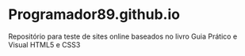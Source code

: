 # Programador89.github.io
Repositório para  teste de sites online baseados no livro Guia Prático e Visual HTML5 e CSS3
